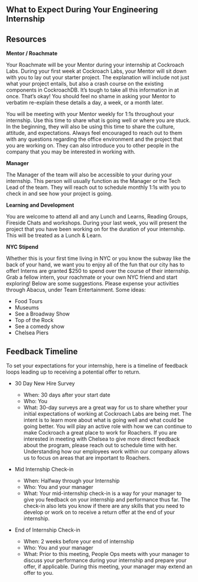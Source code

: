 ## What to Expect During Your Engineering Internship


## Resources
  
**Mentor / Roachmate**

Your Roachmate will be your Mentor during your internship at Cockroach Labs.  During your first week at Cockroach Labs, your Mentor will sit down with you to lay out your starter project. The explanation will include not just what your project entails, but also a crash course on the existing components in CockroachDB.  It’s tough to take all this information in at once. That’s okay! You should feel no shame in asking your Mentor to verbatim re-explain these details a day, a week, or a month later.

You will be meeting with your Mentor weekly for 1:1s throughout your internship. Use this time to share what is going well or where you are stuck. In the beginning, they will also be using this time to share the culture, attitude, and expectations. Always feel encouraged to reach out to them with any questions regarding the office environment and the project that you are working on.  They can also introduce you to other people in the company that you may be interested in working with.

**Manager**

The Manager of the team will also be accessible to your during your internship. This person will usually function as the Manager or the Tech Lead of the team. They will reach out to schedule monthly 1:1s with you to check in and see how your project is going.

**Learning and Development**

You are welcome to attend all and any Lunch and Learns, Reading Groups, Fireside Chats and workshops. During your last week, you will present the project that you have been working on for the duration of your internship.  This will be treated as a Lunch & Learn. 

**NYC Stipend**

Whether this is your first time living in NYC or you know the subway like the back of your hand, we want you to enjoy all of the fun that our city has to offer! Interns are granted $250 to spend over the course of their internship. Grab a fellow intern, your roachmate or your own NYC friend and start exploring! Below are some suggestions. Please expense your activities through Abacus, under Team Entertainment. Some ideas:

- Food Tours
- Museums
- See a Broadway Show
- Top of the Rock
- See a comedy show
- Chelsea Piers


## Feedback Timeline

To set your expectations for your internship, here is a timeline of feedback loops leading up to receiving a potential offer to return.

- 30 Day New Hire Survey
  - When: 30 days after your start date
  - Who: You
  - What: 30-day surveys are a great way for us to share whether your initial expectations of working at Cockroach Labs are being met. The intent is to learn more about what is going well and what could be going better. You will play an active role with how we can continue to make Cockroach a great place to work for Roachers. If you are interested in meeting with Chelsea to give more direct feedback about the program, please reach out to schedule time with her. Understanding how our employees work within our company allows us to focus on areas that are important to Roachers.
  
- Mid Internship Check-in
  - When: Halfway through your Internship
  - Who: You and your manager
  - What: Your mid-internship check-in is a way for your manager to give you feedback on your internship and performance thus far. The check-in also lets you know if there are any skills that you need to develop or work on to receive a return offer at the end of your internship.
  
- End of Internship Check-in
  - When: 2 weeks before your end of internship
  - Who: You and your manager
  - What: Prior to this meeting, People Ops meets with your manager to discuss your performance during your internship and prepare your offer, if applicable. During this meeting, your manager may extend an offer to you.
